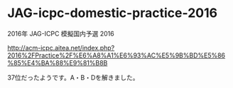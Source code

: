 # JAG-icpc-domestic-practice-2016
2016年 JAG-ICPC 模擬国内予選 2016

http://acm-icpc.aitea.net/index.php?2016%2FPractice%2F%E6%A8%A1%E6%93%AC%E5%9B%BD%E5%86%85%E4%BA%88%E9%81%B8B

37位だったようです。A・B・Dを解きました。
